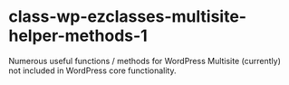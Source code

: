 class-wp-ezclasses-multisite-helper-methods-1
=============================================

Numerous useful functions / methods for WordPress Multisite (currently) not included in WordPress core functionality.
